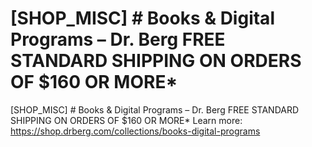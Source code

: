 # [SHOP_MISC] # Books & Digital Programs – Dr. Berg FREE STANDARD SHIPPING ON ORDERS OF $160 OR MORE\*

[SHOP_MISC] # Books & Digital Programs – Dr. Berg FREE STANDARD SHIPPING ON ORDERS OF $160 OR MORE\*
Learn more: https://shop.drberg.com/collections/books-digital-programs
